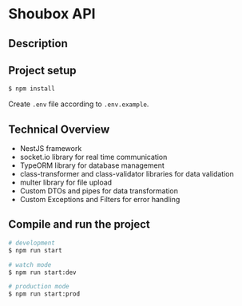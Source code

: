 # Shoubox API

## Description

## Project setup

```bash
$ npm install
```
Create `.env` file according to `.env.example`.

## Technical Overview

- NestJS framework
- socket.io library for real time communication
- TypeORM library for database management
- class-transformer and class-validator libraries for data validation
- multer library for file upload
- Custom DTOs and pipes for data transformation
- Custom Exceptions and Filters for error handling

## Compile and run the project

```bash
# development
$ npm run start

# watch mode
$ npm run start:dev

# production mode
$ npm run start:prod
```
